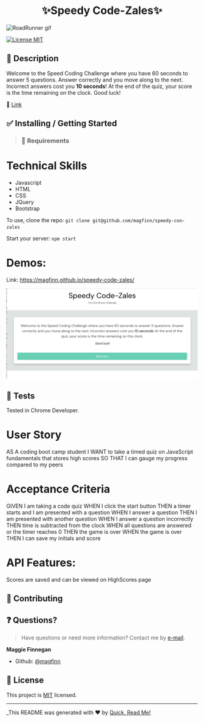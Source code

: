 <h1 align="center">✨Speedy Code-Zales✨</h1>

![RoadRunner gif](https://media.giphy.com/media/yhRhIgnJIRD0I/giphy.gif)

<p>
<a href="https://opensource.org/licenses/MIT">
<img alt = "License MIT" src="https://img.shields.io/badge/license-MIT-success.svg" target="_blank" /></a>
</p>

## 📜 Description

Welcome to the
      Speed Coding Challenge where you have 60 seconds to answer 5 questions. Answer correctly and you move along to the
      next. Incorrect answers cost you <b>10 seconds</b>! At the end of the quiz, your score is the time remaining
      on the
      clock. Good luck!

🔗 <a href = 'https://magfinn.github.io/speedy-code-zales/'>Link</a>

## ✅ Installing / Getting Started

> ### 🧰 Requirements
# Technical Skills

- Javascript
- HTML
- CSS
- JQuery
- Bootstrap

To use, clone the repo:
`git clone git@github.com/magfinn/speedy-con-zales`

Start your server:
`npm start`

# Demos:
Link: https://magfinn.github.io/speedy-code-zales/

![Screenshot of Quiz](./assets/screenshot.png)


## 🚥 Tests

Tested in Chrome Developer.

# User Story

AS A coding boot camp student
I WANT to take a timed quiz on JavaScript fundamentals that stores high scores
SO THAT I can gauge my progress compared to my peers

# Acceptance Criteria

GIVEN I am taking a code quiz
WHEN I click the start button
THEN a timer starts and I am presented with a question
WHEN I answer a question
THEN I am presented with another question
WHEN I answer a question incorrectly
THEN time is subtracted from the clock
WHEN all questions are answered or the timer reaches 0
THEN the game is over
WHEN the game is over
THEN I can save my initials and score


# API Features:

Scores are saved and can be viewed on HighScores page

## 🤝 Contributing

## ❓ Questions?

> Have questions or need more information? Contact me by <a href='mailto:magfin@github.com'>e-mail</a>.

**Maggie Finnegan**

- Github: [@magfinn](https://github.com/magfinn)

## 📝 License

This project is [MIT](https://opensource.org/licenses/MIT) licensed.

---

\_This README was generated with ❤️ by [Quick, Read Me!](https://github.com/magfinn/Quick-README-)



